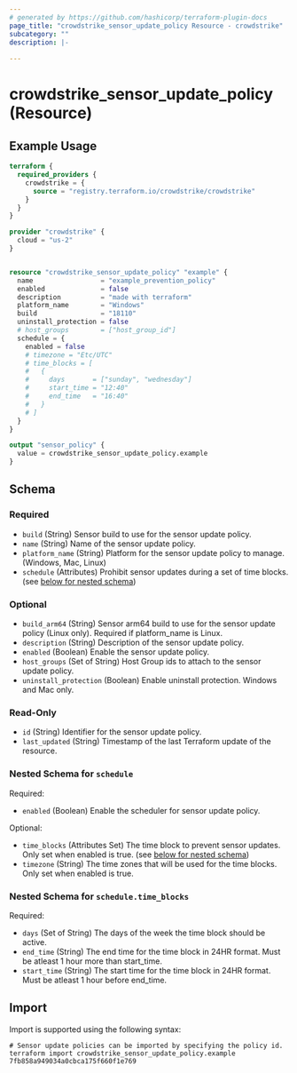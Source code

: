 ```yaml
---
# generated by https://github.com/hashicorp/terraform-plugin-docs
page_title: "crowdstrike_sensor_update_policy Resource - crowdstrike"
subcategory: ""
description: |-
  
---
```


# crowdstrike_sensor_update_policy (Resource)



## Example Usage

```terraform
terraform {
  required_providers {
    crowdstrike = {
      source = "registry.terraform.io/crowdstrike/crowdstrike"
    }
  }
}

provider "crowdstrike" {
  cloud = "us-2"
}


resource "crowdstrike_sensor_update_policy" "example" {
  name                 = "example_prevention_policy"
  enabled              = false
  description          = "made with terraform"
  platform_name        = "Windows"
  build                = "18110"
  uninstall_protection = false
  # host_groups        = ["host_group_id"]
  schedule = {
    enabled = false
    # timezone = "Etc/UTC"
    # time_blocks = [
    #   {
    #     days       = ["sunday", "wednesday"]
    #     start_time = "12:40"
    #     end_time   = "16:40"
    #   }
    # ]
  }
}

output "sensor_policy" {
  value = crowdstrike_sensor_update_policy.example
}
```

<!-- schema generated by tfplugindocs -->
## Schema

### Required

- `build` (String) Sensor build to use for the sensor update policy.
- `name` (String) Name of the sensor update policy.
- `platform_name` (String) Platform for the sensor update policy to manage. (Windows, Mac, Linux)
- `schedule` (Attributes) Prohibit sensor updates during a set of time blocks. (see [below for nested schema](#nestedatt--schedule))

### Optional

- `build_arm64` (String) Sensor arm64 build to use for the sensor update policy (Linux only). Required if platform_name is Linux.
- `description` (String) Description of the sensor update policy.
- `enabled` (Boolean) Enable the sensor update policy.
- `host_groups` (Set of String) Host Group ids to attach to the sensor update policy.
- `uninstall_protection` (Boolean) Enable uninstall protection. Windows and Mac only.

### Read-Only

- `id` (String) Identifier for the sensor update policy.
- `last_updated` (String) Timestamp of the last Terraform update of the resource.

<a id="nestedatt--schedule"></a>
### Nested Schema for `schedule`

Required:

- `enabled` (Boolean) Enable the scheduler for sensor update policy.

Optional:

- `time_blocks` (Attributes Set) The time block to prevent sensor updates. Only set when enabled is true. (see [below for nested schema](#nestedatt--schedule--time_blocks))
- `timezone` (String) The time zones that will be used for the time blocks. Only set when enabled is true.

<a id="nestedatt--schedule--time_blocks"></a>
### Nested Schema for `schedule.time_blocks`

Required:

- `days` (Set of String) The days of the week the time block should be active.
- `end_time` (String) The end time for the time block in 24HR format. Must be atleast 1 hour more than start_time.
- `start_time` (String) The start time for the time block in 24HR format. Must be atleast 1 hour before end_time.

## Import

Import is supported using the following syntax:

```shell
# Sensor update policies can be imported by specifying the policy id.
terraform import crowdstrike_sensor_update_policy.example 7fb858a949034a0cbca175f660f1e769
```
